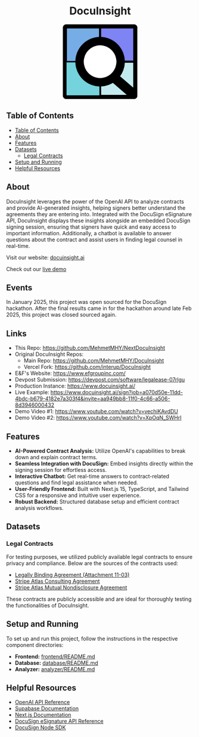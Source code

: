 <h1 align="center">DocuInsight</h1>
<p align="center">
    <img width="200" src="./assets/images/logo.png" alt="DocuInsight Logo">
</p>

## Table of Contents

- [Table of Contents](#table-of-contents)
- [About](#about)
- [Features](#features)
- [Datasets](#datasets)
  - [Legal Contracts](#legal-contracts)
- [Setup and Running](#setup-and-running)
- [Helpful Resources](#helpful-resources)

## About

DocuInsight leverages the power of the OpenAI API to analyze contracts and provide AI-generated insights, helping signers better understand the agreements they are entering into. Integrated with the DocuSign eSignature API, DocuInsight displays these insights alongside an embedded DocuSign signing session, ensuring that signers have quick and easy access to important information. Additionally, a chatbot is available to answer questions about the contract and assist users in finding legal counsel in real-time.

Visit our website: [docuinsight.ai](https://docuinsight.ai)

Check out our [live demo](https://www.docuinsight.ai/sign?job=a070d50e-11dd-4bdc-b679-4182e7a303f4&invite=aa949bb8-11f0-4c66-a506-8d3946000432)

## Events

In January 2025, this project was open sourced for the DocuSign hackathon. After the final results came in for the hackathon around late Feb 2025, this project was closed sourced again.

## Links

- This Repo: https://github.com/MehmetMHY/NextDocuInsight
- Original DocuInsight Repos:
  - Main Repo: https://github.com/MehmetMHY/DocuInsight
  - Vercel Fork: https://github.com/interup/DocuInsight
- E&F's Website: https://www.efgroupinc.com/
- Devpost Submission: https://devpost.com/software/legalease-07rlgu
- Production Instance: https://www.docuinsight.ai/
- Live Example: https://www.docuinsight.ai/sign?job=a070d50e-11dd-4bdc-b679-4182e7a303f4&invite=aa949bb8-11f0-4c66-a506-8d3946000432
- Demo Video #1: https://www.youtube.com/watch?v=vechiKAvdDU
- Demo Video #2: https://www.youtube.com/watch?v=XpOqN_SWHrI

## Features

- **AI-Powered Contract Analysis:** Utilize OpenAI's capabilities to break down and explain contract terms.
- **Seamless Integration with DocuSign:** Embed insights directly within the signing session for effortless access.
- **Interactive Chatbot:** Get real-time answers to contract-related questions and find legal assistance when needed.
- **User-Friendly Frontend:** Built with Next.js 15, TypeScript, and Tailwind CSS for a responsive and intuitive user experience.
- **Robust Backend:** Structured database setup and efficient contract analysis workflows.

## Datasets

### Legal Contracts

For testing purposes, we utilized publicly available legal contracts to ensure privacy and compliance. Below are the sources of the contracts used:

- [Legally Binding Agreement (Attachment 11-03)](<https://dlg.ky.gov/DLG%20Documents/Legally%20Binding%20Agreement%20(Attachment%2011-03).pdf>)
- [Stripe Atlas Consulting Agreement](<https://assets.super.so/175a15eb-e555-4078-9949-a94a9e3cad74/files/30278d46-046a-4870-a594-a5e5fc849538/Stripe_Atlas_Consulting_Agreement_Entity_Consultant_(CA)_-_FORM.docx>)
- [Stripe Atlas Mutual Nondisclosure Agreement](https://assets.super.so/175a15eb-e555-4078-9949-a94a9e3cad74/files/c1c9e3ac-26e0-46df-b0e3-bb5575ac7dc9/Stripe_Atlas_Mutual_Nondisclosure_Agreement_-_FORM.docx)

These contracts are publicly accessible and are ideal for thoroughly testing the functionalities of DocuInsight.

## Setup and Running

To set up and run this project, follow the instructions in the respective component directories:

- **Frontend:** [frontend/README.md](/frontend/README.md)
- **Database:** [database/README.md](/database/README.md)
- **Analyzer:** [analyzer/README.md](/analyzer/README.md)

## Helpful Resources

- [OpenAI API Reference](https://platform.openai.com/docs/api-reference/introduction)
- [Supabase Documentation](https://supabase.com/docs)
- [Next.js Documentation](https://nextjs.org/docs)
- [DocuSign eSignature API Reference](https://developers.docusign.com/docs/esign-rest-api/reference/)
- [DocuSign Node SDK](https://developers.docusign.com/docs/esign-rest-api/sdks/node/)
